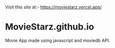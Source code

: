 Visit this site at:- https://moviestarz.vercel.app/

# MovieStarz.github.io
Movie App made using javascript and moviedb API.
